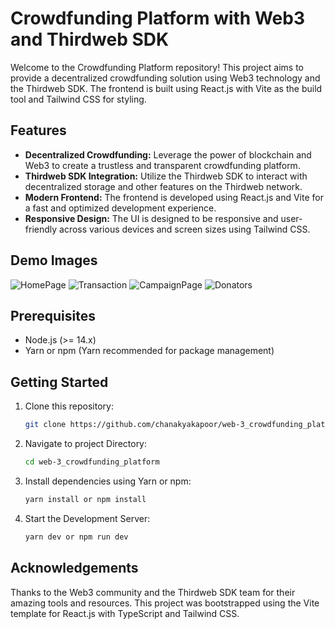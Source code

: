 # Crowdfunding Platform with Web3 and Thirdweb SDK

Welcome to the Crowdfunding Platform repository! This project aims to provide a decentralized crowdfunding solution using Web3 technology and the Thirdweb SDK. The frontend is built using React.js with Vite as the build tool and Tailwind CSS for styling.

## Features

- **Decentralized Crowdfunding:** Leverage the power of blockchain and Web3 to create a trustless and transparent crowdfunding platform.
- **Thirdweb SDK Integration:** Utilize the Thirdweb SDK to interact with decentralized storage and other features on the Thirdweb network.
- **Modern Frontend:** The frontend is developed using React.js and Vite for a fast and optimized development experience.
- **Responsive Design:** The UI is designed to be responsive and user-friendly across various devices and screen sizes using Tailwind CSS.

## Demo Images

![HomePage](C:\Users\CHANAKYA\Documents\project_crowdfunding\client\src\assets\main.png)
![Transaction](C:\Users\CHANAKYA\Documents\project_crowdfunding\client\src\assets\transaction.png)
![CampaignPage](C:\Users\CHANAKYA\Documents\project_crowdfunding\client\src\assets\campaign_page.png)
![Donators](C:\Users\CHANAKYA\Documents\project_crowdfunding\client\src\assets\explain.png)

## Prerequisites

- Node.js (>= 14.x)
- Yarn or npm (Yarn recommended for package management)

## Getting Started

1. Clone this repository:

   ```bash
   git clone https://github.com/chanakyakapoor/web-3_crowdfunding_platform.git

2. Navigate to project Directory:
    ```bash
    cd web-3_crowdfunding_platform

3. Install dependencies using Yarn or npm:
    ```bash
    yarn install or npm install

4. Start the Development Server:
    ```bash
    yarn dev or npm run dev

## Acknowledgements

Thanks to the Web3 community and the Thirdweb SDK team for their amazing tools and resources.
This project was bootstrapped using the Vite template for React.js with TypeScript and Tailwind CSS.


